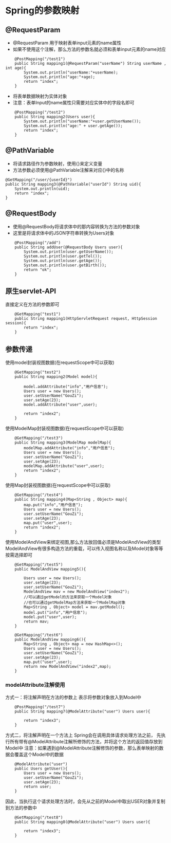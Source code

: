 # Spring的参数映射

## @RequestParam
 * @RequestParam 用于映射表单input元素的name属性
 * 如果不使用这个注解，那么方法的参数名就必须和表单input元素的name对应
```
    @PostMapping("/test1")
    public String mapping1(@RequestParam("userName") String userName , int age){
        System.out.println("userName:"+userName);
        System.out.println("age:"+age);
        return "index";
    }
```
* 将表单数据映射为实体对象
* 注意：表单Input的name属性只需要对应实体中的字段名即可
```
    @PostMapping("/test2")
    public String mapping2(Users user){
        System.out.println("userName:"+user.getUserName());
        System.out.println("age:" + user.getAge());
        return "index";
    }
```
## @PathVariable
* 将请求路径作为参数映射，使用{}来定义变量
* 方法参数必须使用@PathVariable注解来对应{}中的名称
```
@GetMapping("/user/{userId}")
public String mapping3(@PathVariable("userId") String uid){
	System.out.println(uid);
	return "index";
}
```

## @RequestBody
 * 使用@RequestBody将请求体中的那内容转换为方法的参数对象
 * 这里是将请求体中的JSON字符串转换为Users对象
```
    @PostMapping("/add")
    public String addUser(@RequestBody Users user){
        System.out.println(user.getUserName());
        System.out.println(user.getTel());
        System.out.println(user.getAge());
        System.out.println(user.getBirth());
        return "ok";
    }
```


## 原生servlet-API
直接定义在方法的参数即可
```
    @GetMapping("test1")
    public String mapping1(HttpServletRequest request, HttpSession session){
        return "index";
    }
```

## 参数传递
使用model封装视图数据(在requestScope中可以获取)
```
    @GetMapping("test2")
    public String mapping2(Model model){

        model.addAttribute("info","用户信息");
        Users user = new Users();
        user.setUserName("GouZi");
        user.setAge(23);
        model.addAttribute("user",user);

        return "index2";
    }

```
使用ModelMap封装视图数据(在requestScope中可以获取)
```
    @GetMapping("/test3")
    public String mapping3(ModelMap modelMap){
        modelMap.addAttribute("info","用户信息");
        Users user = new Users();
        user.setUserName("GouZi");
        user.setAge(23);
        modelMap.addAttribute("user",user);
        return "index2";
    }
```
使用Map封装视图数据(在requestScope中可以获取)
```
    @GetMapping("/test4")
    public String mapping4(Map<String , Object> map){
        map.put("info","用户信息");
        Users user = new Users();
        user.setUserName("GouZi");
        user.setAge(23);
        map.put("user",user);
        return "index2";
    }
```
使用ModelAndView来绑定视图,那么方法放回值必须是ModelAndView的类型
ModelAndView有很多构造方法的重载，可以传入视图名称以及Model对象等等按需选择即可
```
    @GetMapping("/test5")
    public ModelAndView mapping5(){

        Users user = new Users();
        user.setAge(23);
        user.setUserName("GouZi");
        ModelAndView mav = new ModelAndView("index2");
        //可以通过getModel的方法来获取一个Model对象
        //也可以通过getModelMap方法来获取一个ModelMap对象
        Map<String , Object> model = mav.getModel();
        model.put("info","用户信息");
        model.put("user",user);
        return mav;
    }
	
	@GetMapping("/test6")
    public ModelAndView mapping6(){
        Map<String , Object> map = new HashMap<>();
        Users user = new Users();
        user.setUserName("GouZi");
        user.setAge(23);
        map.put("user",user);
        return new ModelAndView("index2",map);
    }
```
### modelAttribute注解使用
方式一：将注解声明在方法的参数上
表示将参数对象放入到Model中
```
    @PostMapping("/test7")
    public String mapping7(@ModelAttribute("user") Users user){

        return "index3";
    }
```
方式二，将注解声明在一个方法上
Spring会在调用具体请求处理方法之前，
先执行所有带有@ModelAttribute注解所修饰的方法，并将这个方法的返回值存放到Model中
注意：如果遇到@ModelAttribute注解修饰的参数，那么表单映射的数据会覆盖这个Model中的数据
```
 	@ModelAttribute("user")
    public Users getUser(){
        Users user = new Users();
        user.setUserName("GouZi");
        user.setAge(23);
        return user;
    }

```
因此，当执行这个请求处理方法时，会先从之前的Model中取出USER对象并复制到方法的参数中
```
    @GetMapping("/test8")
    public String mapping8(@ModelAttribute("user") Users user){

        return "index3";
    }

```